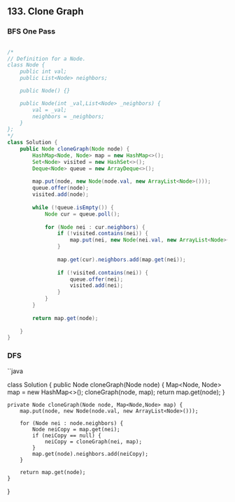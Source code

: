 ## 133. Clone Graph



### BFS One Pass

```java

/*
// Definition for a Node.
class Node {
    public int val;
    public List<Node> neighbors;

    public Node() {}

    public Node(int _val,List<Node> _neighbors) {
        val = _val;
        neighbors = _neighbors;
    }
};
*/
class Solution {
    public Node cloneGraph(Node node) {
        HashMap<Node, Node> map = new HashMap<>();
        Set<Node> visited = new HashSet<>();
        Deque<Node> queue = new ArrayDeque<>();
        
        map.put(node, new Node(node.val, new ArrayList<Node>()));
        queue.offer(node);
        visited.add(node);
        
        while (!queue.isEmpty()) {
            Node cur = queue.poll();
                      
            for (Node nei : cur.neighbors) {
                if (!visited.contains(nei)) {
                    map.put(nei, new Node(nei.val, new ArrayList<Node>()));
                }
                
                map.get(cur).neighbors.add(map.get(nei));
                
                if (!visited.contains(nei)) {
                    queue.offer(nei);
                    visited.add(nei);
                }                                
            }                        
        }
        
        return map.get(node);
        
    }
}

```


### DFS

``java

class Solution {
    public Node cloneGraph(Node node) {
        Map<Node, Node> map = new HashMap<>();
        cloneGraph(node, map);
        return map.get(node);
    }
    
    private Node cloneGraph(Node node, Map<Node,Node> map) {
        map.put(node, new Node(node.val, new ArrayList<Node>()));
        
        for (Node nei : node.neighbors) {
            Node neiCopy = map.get(nei);
            if (neiCopy == null) {                
                neiCopy = cloneGraph(nei, map);
            }
            map.get(node).neighbors.add(neiCopy);
        }
        
        return map.get(node);
    }
}

```
